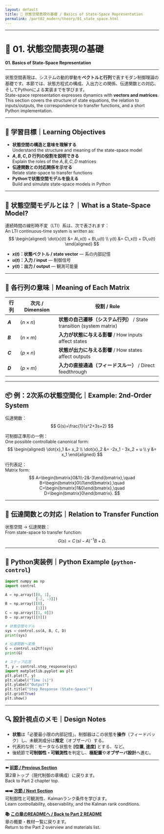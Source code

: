```yaml
---
layout: default
title: 🧮 状態空間表現の基礎 / Basics of State-Space Representation
permalink: /part02_modern/theory/01_state_space.html
---
```


---

# 🧮 01. 状態空間表現の基礎  
**01. Basics of State-Space Representation**

---

状態空間表現は、システムの動的挙動を**ベクトルと行列**で表すモダン制御理論の基礎です。本節では、状態方程式の構成、入出力との関係、伝達関数との対応、そしてPythonによる実装までを学びます。  
State-space representation expresses dynamics with **vectors and matrices**. This section covers the structure of state equations, the relation to inputs/outputs, the correspondence to transfer functions, and a short Python implementation.

---

## 🎯 学習目標｜Learning Objectives
- **状態空間の構造と意味を理解する**  
  Understand the structure and meaning of the state-space model  
- **$A,B,C,D$ 行列の役割を説明できる**  
  Explain the roles of the $A,B,C,D$ matrices  
- **伝達関数との対応関係を示せる**  
  Relate state-space to transfer functions  
- **Pythonで状態空間モデルを扱える**  
  Build and simulate state-space models in Python

---

## 📘 状態空間モデルとは？｜What is a State-Space Model?
連続時間の線形時不変（LTI）系は、次で表されます：  
An LTI continuous-time system is written as:
$$
\begin{aligned}
\dot{x}(t) &= A\,x(t) + B\,u(t) \\
y(t) &= C\,x(t) + D\,u(t)
\end{aligned}
$$

- **$x(t)$：状態ベクトル / state vector** — 系の内部記憶  
- **$u(t)$：入力 / input** — 制御信号  
- **$y(t)$：出力 / output** — 観測可能量

---

## 🧠 各行列の意味｜Meaning of Each Matrix
| 行列 | 次元 / Dimension | 役割 / Role |
|---|---|---|
| **$A$** | $(n \times n)$ | **状態の自己遷移（システム行列）** / State transition (system matrix) |
| **$B$** | $(n \times m)$ | **入力が状態に与える影響** / How inputs affect states |
| **$C$** | $(p \times n)$ | **状態が出力に与える影響** / How states affect outputs |
| **$D$** | $(p \times m)$ | **入力の直接通過（フィードスルー）** / Direct feedthrough |

---

## 📦 例：2次系の状態空間化｜Example: 2nd-Order System
伝達関数：
$$
G(s)=\frac{1}{s^2+3s+2}
$$

可制御正準形の一例：  
One possible controllable canonical form:
$$
\begin{aligned}
\dot{x}_1 &= x_2 \\
\dot{x}_2 &= -2x_1 - 3x_2 + u \\
y &= x_1
\end{aligned}
$$

行列表記：  
Matrix form:
$$
A=\begin{bmatrix}0&1\\-2&-3\end{bmatrix},\quad
B=\begin{bmatrix}0\\1\end{bmatrix},\quad
C=\begin{bmatrix}1&0\end{bmatrix},\quad
D=\begin{bmatrix}0\end{bmatrix}.
$$

---

## 🔁 伝達関数との対応｜Relation to Transfer Function
状態空間 $\rightarrow$ 伝達関数：  
From state-space to transfer function:
$$
G(s)=C\,(sI-A)^{-1}B + D.
$$

---

## 🔧 Python実装例｜Python Example (`python-control`)
```python
import numpy as np
import control

A = np.array([[0, 1],
              [-2, -3]])
B = np.array([[0],
              [1]])
C = np.array([[1, 0]])
D = np.array([[0]])

# 状態空間モデル
sys = control.ss(A, B, C, D)
print(sys)

# 伝達関数へ変換
G = control.ss2tf(sys)
print(G)

# ステップ応答
T, y = control.step_response(sys)
import matplotlib.pyplot as plt
plt.plot(T, y)
plt.xlabel("Time [s]")
plt.ylabel("Output")
plt.title("Step Response (State-Space)")
plt.grid(True)
plt.show()
```

---

## 🔍 設計視点のメモ｜Design Notes
- **状態**は「必要最小限の内部記憶」。制御器はこの状態を**操作**（フィードバック）し、未観測成分は**推定**（オブザーバ）する。  
- 代表的な例：モータなら状態を **[位置, 速度]** とする、など。  
- 後続節で**可制御性・可観測性**を判定し、**極配置**や**オブザーバ設計**へ進む。

---

**⬅️ [前節 / Previous Section](https://samizo-aitl.github.io/EduController/part02_modern/)**  
第2章トップ（現代制御の章構成）に戻ります。  
Back to Part 2 chapter top.

**➡️➡️ [次節 / Next Section](https://samizo-aitl.github.io/EduController/part02_modern/theory/02_controllability.html)**  
可制御性と可観測性、Kalmanランク条件を学びます。  
Learn controllability, observability, and the Kalman rank conditions.

**📚 [この章のREADMEへ / Back to Part 2 README](https://samizo-aitl.github.io/EduController/part02_modern/)**  
章の概要・教材一覧に戻ります。  
Return to the Part 2 overview and materials list.
